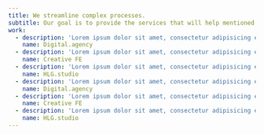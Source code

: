 ```yaml
---
title: We streamline complex processes.
subtitle: Our goal is to provide the services that will help mentioned businesses digitize their processes, in a way that is easily comprehensible by visitors and potential clients.
work:
  - description: 'Lorem ipsum dolor sit amet, consectetur adipisicing elit. Ab aperiam assumenda blanditiis debitis, dolore dolorum eos, et eum eveniet itaque magni numquam pariatur qui totam ut vel vitae! Laboriosam, tenetur.'
    name: Digital.agency
  - description: 'Lorem ipsum dolor sit amet, consectetur adipisicing elit. Ab aperiam assumenda blanditiis debitis, dolore dolorum eos, et eum eveniet itaque magni numquam pariatur qui totam ut vel vitae! Laboriosam, tenetur.'
    name: Creative FE
  - description: 'Lorem ipsum dolor sit amet, consectetur adipisicing elit. Ab aperiam assumenda blanditiis debitis, dolore dolorum eos, et eum eveniet itaque magni numquam pariatur qui totam ut vel vitae! Laboriosam, tenetur.'
    name: HLG.studio
  - description: 'Lorem ipsum dolor sit amet, consectetur adipisicing elit. Ab aperiam assumenda blanditiis debitis, dolore dolorum eos, et eum eveniet itaque magni numquam pariatur qui totam ut vel vitae! Laboriosam, tenetur.'
    name: Digital.agency
  - description: 'Lorem ipsum dolor sit amet, consectetur adipisicing elit. Ab aperiam assumenda blanditiis debitis, dolore dolorum eos, et eum eveniet itaque magni numquam pariatur qui totam ut vel vitae! Laboriosam, tenetur.'
    name: Creative FE
  - description: 'Lorem ipsum dolor sit amet, consectetur adipisicing elit. Ab aperiam assumenda blanditiis debitis, dolore dolorum eos, et eum eveniet itaque magni numquam pariatur qui totam ut vel vitae! Laboriosam, tenetur.'
    name: HLG.studio
---
```

